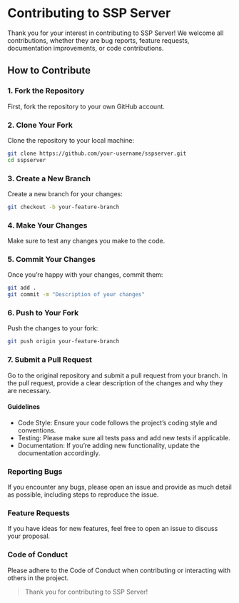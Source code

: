# Contributing to SSP Server

Thank you for your interest in contributing to SSP Server! We welcome all contributions, whether they are bug reports, feature requests, documentation improvements, or code contributions.

## How to Contribute

### 1. Fork the Repository

First, fork the repository to your own GitHub account.

### 2. Clone Your Fork

Clone the repository to your local machine:

```bash
git clone https://github.com/your-username/sspserver.git
cd sspserver
```

### 3. Create a New Branch

Create a new branch for your changes:

```bash
git checkout -b your-feature-branch
```

### 4. Make Your Changes

Make sure to test any changes you make to the code.

### 5. Commit Your Changes

Once you’re happy with your changes, commit them:

```bash
git add .
git commit -m "Description of your changes"
```

### 6. Push to Your Fork

Push the changes to your fork:

```bash
git push origin your-feature-branch
```

### 7. Submit a Pull Request

Go to the original repository and submit a pull request from your branch. In the pull request, provide a clear description of the changes and why they are necessary.

#### Guidelines

- Code Style: Ensure your code follows the project’s coding style and conventions.
- Testing: Please make sure all tests pass and add new tests if applicable.
- Documentation: If you’re adding new functionality, update the documentation accordingly.

### Reporting Bugs

If you encounter any bugs, please open an issue and provide as much detail as possible, including steps to reproduce the issue.

### Feature Requests

If you have ideas for new features, feel free to open an issue to discuss your proposal.

### Code of Conduct

Please adhere to the Code of Conduct when contributing or interacting with others in the project.

> Thank you for contributing to SSP Server!
